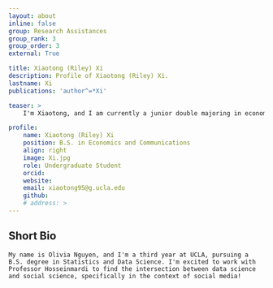 ```yaml
---
layout: about
inline: false
group: Research Assistances
group_rank: 3
group_order: 3
external: True

title: Xiaotong (Riley) Xi
description: Profile of Xiaotong (Riley) Xi.
lastname: Xi
publications: 'author^=*Xi'

teaser: >
    I'm Xiaotong, and I am currently a junior double majoring in economics and communications at UCLA.

profile:
    name: Xiaotong (Riley) Xi
    position: B.S. in Economics and Communications
    align: right
    image: Xi.jpg
    role: Undergraduate Student
    orcid: 
    website: 
    email: xiaotong95@g.ucla.edu
    github: 
    # address: >
---
```


## Short Bio
    My name is Olivia Nguyen, and I'm a third year at UCLA, pursuing a B.S. degree in Statistics and Data Science. I'm excited to work with Professor Hosseinmardi to find the intersection between data science and social science, specifically in the context of social media!
